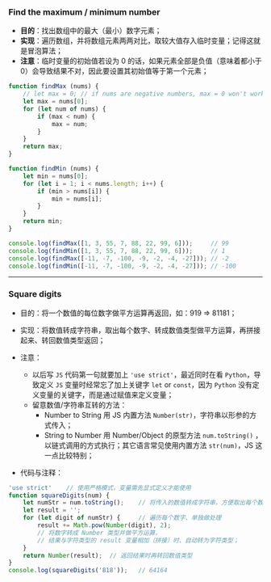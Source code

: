 ### Find the maximum / minimum number

* **目的**：找出数组中的最大（最小）数字元素；
* **实现**：遍历数组，并将数组元素两两对比，取较大值存入临时变量；记得这就是冒泡算法；
* **注意**：临时变量的初始值若设为 0 的话，如果元素全部是负值（意味着都小于 0）会导致结果不对，因此要设置其初始值等于第一个元素；

```js
function findMax (nums) {
    // let max = 0;	// if nums are negative numbers, max = 0 won't work as expected.
    let max = nums[0];
    for (let num of nums) {
        if (max < num) {
            max = num;
        }
    }
    return max;
}

function findMin (nums) {
    let min = nums[0];
    for (let i = 1; i < nums.length; i++) {
        if (min > nums[i]) {
            min = nums[i];
        }
    }
    return min;
}

console.log(findMax([1, 3, 55, 7, 88, 22, 99, 6]));		// 99
console.log(findMin([1, 3, 55, 7, 88, 22, 99, 6]));		// 1
console.log(findMax([-11, -7, -100, -9, -2, -4, -27]));	// -2
console.log(findMin([-11, -7, -100, -9, -2, -4, -27]));	// -100
```





---



### Square digits

* 目的：将一个数值的每位数字做平方运算再返回，如：919 => 81181；
* 实现：将数值转成字符串，取出每个数字、转成数值类型做平方运算，再拼接起来、转回数值类型返回；
* 注意：
  * 以后写 `JS` 代码第一句就要加上 `'use strict'`，最近同时在看 `Python`，导致定义 `JS` 变量时经常忘了加上关键字 `let` or `const`，因为 `Python` 没有定义变量的关键字，而是通过赋值来定义变量；
  * 留意数值/字符串互转的方法：
    * Number to String 用 JS 内置方法 `Number(str)`，字符串以形参的方式传入；
    * String to Number 用 Number/Object 的原型方法 `num.toString()` ，以链式调用的方式执行；其它语言常见使用内置方法 `str(num)`，JS 这一点比较特别；

* 代码与注释：

```js
'use strict'	// 使用严格模式，变量需先显式定义才能使用
function squareDigits(num) {
    let numStr = num.toString();	// 将传入的数值转成字符串，方便取出每个数字做处理
    let result = '';
    for (let digit of numStr) {		// 遍历每个数字、单独做处理
        result += Math.pow(Number(digit), 2);	
        // 将数字转成 Number 类型并做平方运算，
        // 结果与字符类型的 result 变量相加（拼接）时、自动转为字符类型；
    }
    return Number(result);	// 返回结果时再转回数值类型
}
console.log(squareDigits('818'));	// 64164
```



